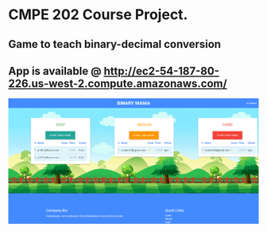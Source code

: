 # CMPE 202 Course Project.
## Game to teach binary-decimal conversion
## App is available @ http://ec2-54-187-80-226.us-west-2.compute.amazonaws.com/

![Alt text](/public/screenshots/1.png "Optional Title")




